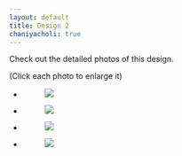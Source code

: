 ```yaml
---
layout: default
title: Design 2
chaniyacholi: true
---
```


Check out the detailed photos of this design.

<div class="disclaimer">(Click each photo to enlarge it)</div>

<ul class="rig columns-2">
<li>
<figure>
<a href="{{ site.url }}/images/chaniya-choli/cc-2/1.jpg"   class="fresco" data-fresco-group="one"
data-fresco-caption=""><img src="{{ site.url }}/images/chaniya-choli/cc-2/1.jpg"></a>
<figcaption></figcaption>
</figure>
</li>
<li>
<figure>
<a href="{{ site.url }}/images/chaniya-choli/cc-2/2.jpg"   class="fresco" data-fresco-group="one"
data-fresco-caption=""><img src="{{ site.url }}/images/chaniya-choli/cc-2/2.jpg"></a>
<figcaption></figcaption>
</figure>
</li>
</ul>



<ul class="rig columns-2">
<li>
<figure>
<a href="{{ site.url }}/images/chaniya-choli/cc-2/3.jpg"  class="fresco" data-fresco-group="one"
data-fresco-caption=""><img src="{{ site.url }}/images/chaniya-choli/cc-2/3.jpg"></a>
<figcaption></figcaption>
</figure>
</li>
<li>
<figure>
<a href="{{ site.url }}/images/chaniya-choli/cc-2/4.jpg"  class="fresco" data-fresco-group="one"
data-fresco-caption=""><img src="{{ site.url }}/images/chaniya-choli/cc-2/4.jpg"></a>
<figcaption></figcaption>
</figure>
</li>
</ul>
